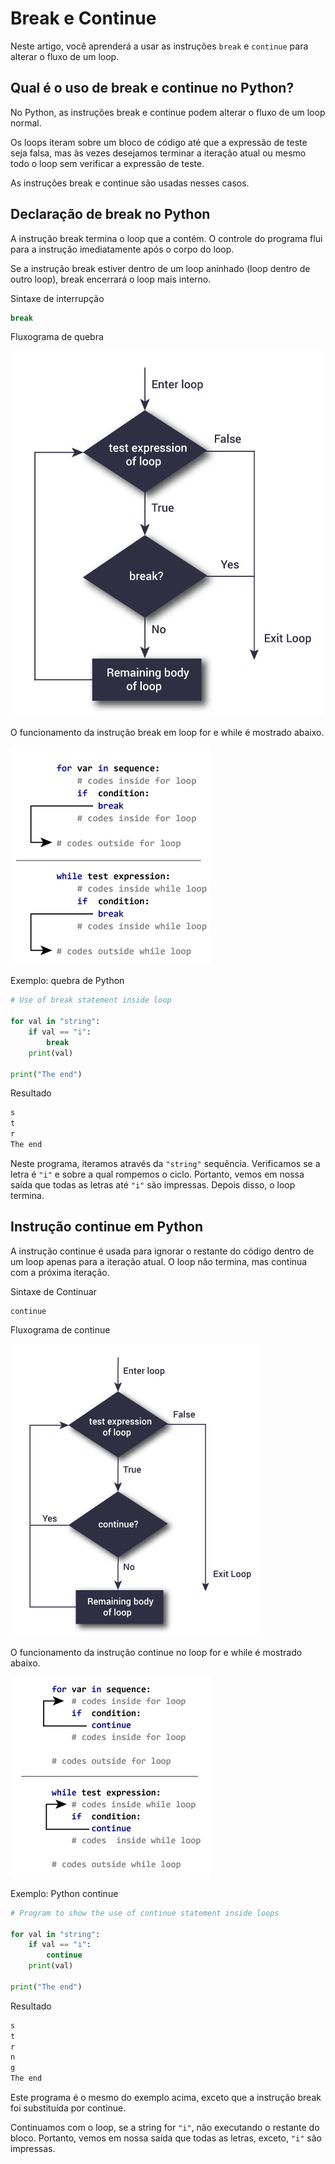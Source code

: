 # Break e Continue

Neste artigo, você aprenderá a usar as instruções `break` e `continue` para alterar o fluxo de um loop.

## Qual é o uso de break e continue no Python?

No Python, as instruções break e continue podem alterar o fluxo de um loop normal.

Os loops iteram sobre um bloco de código até que a expressão de teste seja falsa, mas às vezes desejamos terminar a iteração atual ou mesmo todo o loop sem verificar a expressão de teste.

As instruções break e continue são usadas nesses casos.

## Declaração de break no Python

A instrução break termina o loop que a contém. O controle do programa flui para a instrução imediatamente após o corpo do loop.

Se a instrução break estiver dentro de um loop aninhado (loop dentro de outro loop), break encerrará o loop mais interno.

Sintaxe de interrupção

```py
break
```

Fluxograma de quebra

![Fluxograma da instrução break em Python](/images/flowchart-break-statement.jpg)

O funcionamento da instrução break em loop for e while é mostrado abaixo.

![Como a declaração de quebra funciona em Python?](/images/how-break-statement-works.jpg)

Exemplo: quebra de Python

```py
# Use of break statement inside loop

for val in "string":
    if val == "i":
        break
    print(val)

print("The end")
```

Resultado

```py
s
t
r
The end
```

Neste programa, iteramos através da `"string"` sequência. Verificamos se a letra é `"i"` e sobre a qual rompemos o ciclo. Portanto, vemos em nossa saída que todas as letras até `"i"` são impressas. Depois disso, o loop termina.

## Instrução continue em Python

A instrução continue é usada para ignorar o restante do código dentro de um loop apenas para a iteração atual. O loop não termina, mas continua com a próxima iteração.

Sintaxe de Continuar

```PY
continue
```

Fluxograma de continue

![Fluxograma da instrução continue em Python](/images/continue-statement-flowchart.jpg)

O funcionamento da instrução continue no loop for e while é mostrado abaixo.

![Como a instrução continue funciona em python](/images/how-continue-statment-works.jpg)

Exemplo: Python continue

```py
# Program to show the use of continue statement inside loops

for val in "string":
    if val == "i":
        continue
    print(val)

print("The end")
```

Resultado

```txt
s
t
r
n
g
The end
```

Este programa é o mesmo do exemplo acima, exceto que a instrução break foi substituída por continue.

Continuamos com o loop, se a string for `"i"`, não executando o restante do bloco. Portanto, vemos em nossa saída que todas as letras, exceto, `"i"` são impressas.
